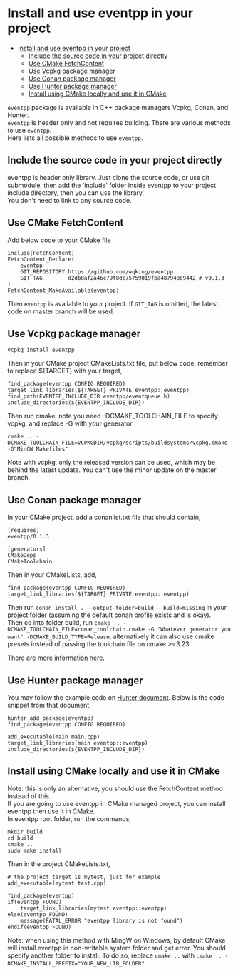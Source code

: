 # Install and use eventpp in your project

- [Install and use eventpp in your project](#install-and-use-eventpp-in-your-project)
	- [Include the source code in your project directly](#include-the-source-code-in-your-project-directly)
	- [Use CMake FetchContent](#use-cmake-fetchcontent)
	- [Use Vcpkg package manager](#use-vcpkg-package-manager)
	- [Use Conan package manager](#use-conan-package-manager)
	- [Use Hunter package manager](#use-hunter-package-manager)
	- [Install using CMake locally and use it in CMake](#install-using-cmake-locally-and-use-it-in-cmake)

`eventpp` package is available in C++ package managers Vcpkg, Conan, and Hunter.  
`eventpp` is header only and not requires building. There are various methods to use `eventpp`.  
Here lists all possible methods to use `eventpp`.  

## Include the source code in your project directly

eventpp is header only library. Just clone the source code, or use git submodule, then add the 'include' folder inside eventpp to your project include directory, then you can use the library.  
You don't need to link to any source code.  

## Use CMake FetchContent

Add below code to your CMake file

```
include(FetchContent)
FetchContent_Declare(
    eventpp
    GIT_REPOSITORY https://github.com/wqking/eventpp
    GIT_TAG        d2db8af2a46c79f8dc75759019fba487948e9442 # v0.1.3
)
FetchContent_MakeAvailable(eventpp)
```

Then `eventpp` is available to your project. If `GIT_TAG` is omitted, the latest code on master branch will be used.

## Use Vcpkg package manager

```
vcpkg install eventpp
```

Then in your CMake project CMakeLists.txt file, put below code, remember to replace ${TARGET} with your target,

```
find_package(eventpp CONFIG REQUIRED)
target_link_libraries(${TARGET} PRIVATE eventpp::eventpp)
find_path(EVENTPP_INCLUDE_DIR eventpp/eventqueue.h)
include_directories(${EVENTPP_INCLUDE_DIR})
```

Then run cmake, note you need -DCMAKE_TOOLCHAIN_FILE to specify vcpkg, and replace -G with your generator
```
cmake .. -DCMAKE_TOOLCHAIN_FILE=VCPKGDIR/vcpkg/scripts/buildsystems/vcpkg.cmake -G"MinGW Makefiles"
```

Note with vcpkg, only the released version can be used, which may be behind the latest update. You can't use the minor update on the master branch.

## Use Conan package manager

In your CMake project, add a conanlist.txt file that should contain,

```
[requires]
eventpp/0.1.3

[generators]
CMakeDeps
CMakeToolchain
```

Then in your CMakeLists, add,

```
find_package(eventpp CONFIG REQUIRED)
target_link_libraries(${TARGET} PRIVATE eventpp::eventpp)
```

Then run `conan install . --output-folder=build --build=missing` in your project folder (assuming the default conan profile exists and is okay).  
Then cd into folder build, run `cmake .. -DCMAKE_TOOLCHAIN_FILE=conan_toolchain.cmake -G "Whatever generator you want" -DCMAKE_BUILD_TYPE=Release`, alternatively it can also use cmake presets instead of passing the toolchain file on cmake >=3.23

There are [more information here](https://github.com/wqking/eventpp/issues/70).

## Use Hunter package manager

You may follow the example code on [Hunter document](https://hunter.readthedocs.io/en/latest/packages/pkg/eventpp.html). Below is the code snippet from that document,  

```
hunter_add_package(eventpp)
find_package(eventpp CONFIG REQUIRED)

add_executable(main main.cpp)
target_link_libraries(main eventpp::eventpp)
include_directories(${EVENTPP_INCLUDE_DIR})
```

## Install using CMake locally and use it in CMake

Note: this is only an alternative, you should use the FetchContent method instead of this.  
If you are going to use eventpp in CMake managed project, you can install eventpp then use it in CMake.  
In eventpp root folder, run the commands,  
```
mkdir build
cd build
cmake ..
sudo make install
```

Then in the project CMakeLists.txt,   
```
# the project target is mytest, just for example
add_executable(mytest test.cpp)

find_package(eventpp)
if(eventpp_FOUND)
    target_link_libraries(mytest eventpp::eventpp)
else(eventpp_FOUND)
    message(FATAL_ERROR "eventpp library is not found")
endif(eventpp_FOUND)
```

Note: when using this method with MingW on Windows, by default CMake will install eventpp in non-writable system folder and get error. You should specify another folder to install. To do so, replace `cmake ..` with `cmake .. -DCMAKE_INSTALL_PREFIX="YOUR_NEW_LIB_FOLDER"`.
